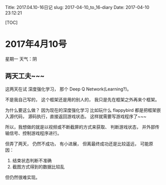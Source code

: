 Title: 2017.04.10-16日记
slug: 2017-04-10_to_16-diary
Date: 2017-04-10 23:12:21   

[TOC]

# 2017年4月10号

星期一 天气：阴

## 两天工夫~~~

这两天在试 深度强化学习， 那个 Deep Q Network(Learning?)。

不是我自己写的， 这个框架还是用的别人的， 我只是先在框架之外再来个框架。 

为什么要这么做？ 因为现在的深度强化学习 比如玩什么 flappybird 都是把框架嵌入源代码， 源码执行，直接返回游戏状态。 这样就需要写游戏程序了~~~

所以，我想做的就是以视频或不断截屏的方式来获取、 判断游戏状态， 并外部传输信号、控制游戏程序进行。

但弄了两天， 仍然不成功， 有小进展， 但离最终成功还是比较遥远， 可能原因：

1. 结束状态判断不准确
2. 截图方式得到的数据比较乱

但仍然很难实现。